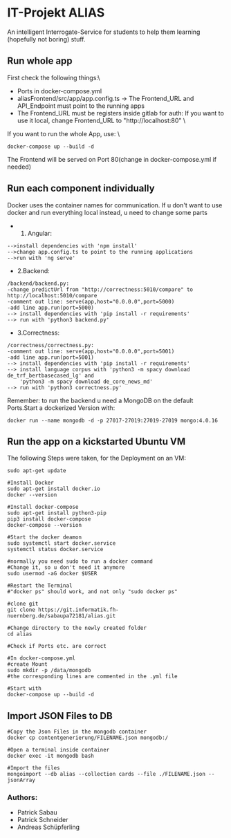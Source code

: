 # IT-Projekt ALIAS

An intelligent Interrogate-Service for students to help them learning (hopefully not boring) stuff.

## Run whole app 

First check the following things:\
* Ports in docker-compose.yml
* aliasFrontend/src/app/app.config.ts -> The Frontend_URL and API_Endpoint must point to the running apps 
* The Frontend_URL must be registers inside gitlab for auth: If you want to use it local, change Frontend_URL to "http://localhost:80" \

If you want to run the whole App, use: \
```
docker-compose up --build -d
```
The Frontend will be served on Port 80(change in docker-compose.yml if needed)

## Run each component individually

Docker uses the container names for communication. If u don't want to use docker and run everything local instead, u need to change some parts

* 1. Angular:
```
-->install dependencies with 'npm install'
-->change app.config.ts to point to the running applications
-->run with 'ng serve'
```

* 2.Backend:
```
/backend/backend.py:
-change predictUrl from "http://correctness:5010/compare" to http://localhost:5010/compare
-comment out line: serve(app,host="0.0.0.0",port=5000)
-add line app.run(port=5000)
--> install dependencies with 'pip install -r requirements'
--> run with 'python3 backend.py'
```

* 3.Correctness:
```
/correctness/correctness.py:
-comment out line: serve(app,host="0.0.0.0",port=5001)
-add line app.run(port=5001)
--> install dependencies with 'pip install -r requirements'
--> install language corpus with 'python3 -m spacy download de_trf_bertbasecased_lg' and
    'python3 -m spacy download de_core_news_md'             
--> run with 'python3 correctness.py'
```

Remember: to run the backend u need a MongoDB on the default Ports.Start a dockerized Version with:
```
docker run --name mongodb -d -p 27017-27019:27019-27019 mongo:4.0.16
```

## Run the app on a kickstarted Ubuntu VM
The following Steps were taken, for the Deployment on an VM:
```
sudo apt-get update

#Install Docker
sudo apt-get install docker.io
docker --version

#Install docker-compose
sudo apt-get install python3-pip
pip3 install docker-compose
docker-compose --version

#Start the docker deamon
sudo systemctl start docker.service
systemctl status docker.service

#normally you need sudo to run a docker command
#Change it, so u don't need it anymore
sudo usermod -aG docker $USER

#Restart the Terminal
#"docker ps" should work, and not only "sudo docker ps"

#clone git
git clone https://git.informatik.fh-nuernberg.de/sabaupa72181/alias.git

#Change directory to the newly created folder
cd alias

#Check if Ports etc. are correct

#In docker-compose.yml 
#create Mount 
sudo mkdir -p /data/mongodb
#the corresponding lines are commented in the .yml file

#Start with
docker-compose up --build -d

```

## Import JSON Files to DB
```
#Copy the Json Files in the mongodb container
docker cp contentgenerierung/FILENAME.json mongodb:/

#Open a terminal inside container
docker exec -it mongodb bash

#Import the files
mongoimport --db alias --collection cards --file ./FILENAME.json --jsonArray
```

### Authors:
* Patrick Sabau
* Patrick Schneider
* Andreas Schüpferling 
